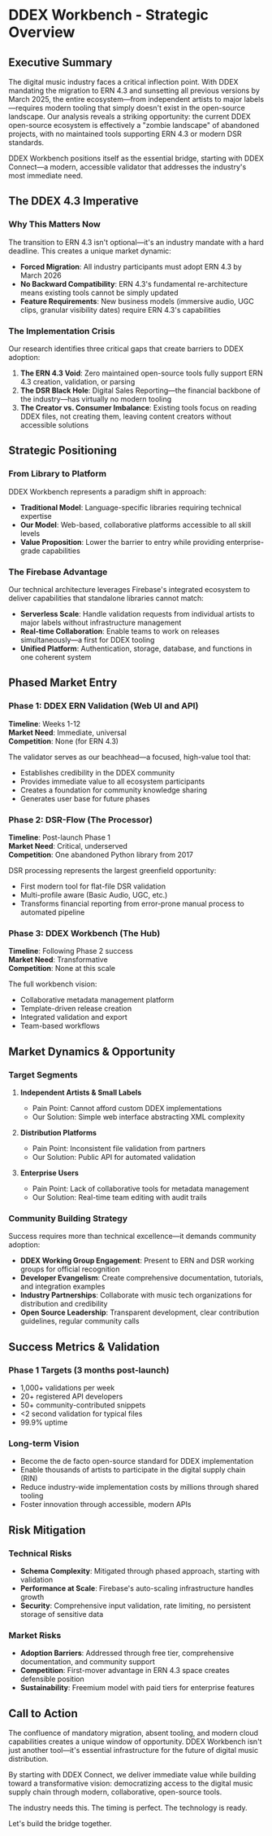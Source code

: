 # DDEX Workbench - Strategic Overview

## Executive Summary

The digital music industry faces a critical inflection point. With DDEX mandating the migration to ERN 4.3 and sunsetting all previous versions by March 2025, the entire ecosystem—from independent artists to major labels—requires modern tooling that simply doesn't exist in the open-source landscape. Our analysis reveals a striking opportunity: the current DDEX open-source ecosystem is effectively a "zombie landscape" of abandoned projects, with no maintained tools supporting ERN 4.3 or modern DSR standards.

DDEX Workbench positions itself as the essential bridge, starting with DDEX Connect—a modern, accessible validator that addresses the industry's most immediate need.

## The DDEX 4.3 Imperative

### Why This Matters Now

The transition to ERN 4.3 isn't optional—it's an industry mandate with a hard deadline. This creates a unique market dynamic:

- **Forced Migration**: All industry participants must adopt ERN 4.3 by March 2026
- **No Backward Compatibility**: ERN 4.3's fundamental re-architecture means existing tools cannot be simply updated
- **Feature Requirements**: New business models (immersive audio, UGC clips, granular visibility dates) require ERN 4.3's capabilities

### The Implementation Crisis

Our research identifies three critical gaps that create barriers to DDEX adoption:

1. **The ERN 4.3 Void**: Zero maintained open-source tools fully support ERN 4.3 creation, validation, or parsing
2. **The DSR Black Hole**: Digital Sales Reporting—the financial backbone of the industry—has virtually no modern tooling
3. **The Creator vs. Consumer Imbalance**: Existing tools focus on reading DDEX files, not creating them, leaving content creators without accessible solutions

## Strategic Positioning

### From Library to Platform

DDEX Workbench represents a paradigm shift in approach:

- **Traditional Model**: Language-specific libraries requiring technical expertise
- **Our Model**: Web-based, collaborative platforms accessible to all skill levels
- **Value Proposition**: Lower the barrier to entry while providing enterprise-grade capabilities

### The Firebase Advantage

Our technical architecture leverages Firebase's integrated ecosystem to deliver capabilities that standalone libraries cannot match:

- **Serverless Scale**: Handle validation requests from individual artists to major labels without infrastructure management
- **Real-time Collaboration**: Enable teams to work on releases simultaneously—a first for DDEX tooling
- **Unified Platform**: Authentication, storage, database, and functions in one coherent system

## Phased Market Entry

### Phase 1: DDEX ERN Validation (Web UI and API)
**Timeline**: Weeks 1-12  
**Market Need**: Immediate, universal  
**Competition**: None (for ERN 4.3)

The validator serves as our beachhead—a focused, high-value tool that:
- Establishes credibility in the DDEX community
- Provides immediate value to all ecosystem participants
- Creates a foundation for community knowledge sharing
- Generates user base for future phases

### Phase 2: DSR-Flow (The Processor)
**Timeline**: Post-launch Phase 1  
**Market Need**: Critical, underserved  
**Competition**: One abandoned Python library from 2017

DSR processing represents the largest greenfield opportunity:
- First modern tool for flat-file DSR validation
- Multi-profile aware (Basic Audio, UGC, etc.)
- Transforms financial reporting from error-prone manual process to automated pipeline

### Phase 3: DDEX Workbench (The Hub)
**Timeline**: Following Phase 2 success  
**Market Need**: Transformative  
**Competition**: None at this scale

The full workbench vision:
- Collaborative metadata management platform
- Template-driven release creation
- Integrated validation and export
- Team-based workflows

## Market Dynamics & Opportunity

### Target Segments

1. **Independent Artists & Small Labels**
   - Pain Point: Cannot afford custom DDEX implementations
   - Our Solution: Simple web interface abstracting XML complexity
   
2. **Distribution Platforms**
   - Pain Point: Inconsistent file validation from partners
   - Our Solution: Public API for automated validation
   
3. **Enterprise Users**
   - Pain Point: Lack of collaborative tools for metadata management
   - Our Solution: Real-time team editing with audit trails

### Community Building Strategy

Success requires more than technical excellence—it demands community adoption:

- **DDEX Working Group Engagement**: Present to ERN and DSR working groups for official recognition
- **Developer Evangelism**: Create comprehensive documentation, tutorials, and integration examples
- **Industry Partnerships**: Collaborate with music tech organizations for distribution and credibility
- **Open Source Leadership**: Transparent development, clear contribution guidelines, regular community calls

## Success Metrics & Validation

### Phase 1 Targets (3 months post-launch)
- 1,000+ validations per week
- 20+ registered API developers
- 50+ community-contributed snippets
- <2 second validation for typical files
- 99.9% uptime

### Long-term Vision
- Become the de facto open-source standard for DDEX implementation
- Enable thousands of artists to participate in the digital supply chain (RIN)
- Reduce industry-wide implementation costs by millions through shared tooling
- Foster innovation through accessible, modern APIs

## Risk Mitigation

### Technical Risks
- **Schema Complexity**: Mitigated through phased approach, starting with validation
- **Performance at Scale**: Firebase's auto-scaling infrastructure handles growth
- **Security**: Comprehensive input validation, rate limiting, no persistent storage of sensitive data

### Market Risks
- **Adoption Barriers**: Addressed through free tier, comprehensive documentation, and community support
- **Competition**: First-mover advantage in ERN 4.3 space creates defensible position
- **Sustainability**: Freemium model with paid tiers for enterprise features

## Call to Action

The confluence of mandatory migration, absent tooling, and modern cloud capabilities creates a unique window of opportunity. DDEX Workbench isn't just another tool—it's essential infrastructure for the future of digital music distribution.

By starting with DDEX Connect, we deliver immediate value while building toward a transformative vision: democratizing access to the digital music supply chain through modern, collaborative, open-source tools.

The industry needs this. The timing is perfect. The technology is ready.

Let's build the bridge together.